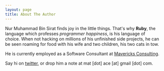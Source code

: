 ```yaml
---
layout: page
title: About The Author
---
```


Nur Muhammad Bin Sirat finds joy in the little things. That's why **Ruby**, the language which professes *programmer happiness*, is his language of choice. When not hacking on millions of his unfinished side projects, he can be seen roaming for food with his wife and two children, his two cats in tow.

He is currently employed as a Software Consultant at [Mavericks Consulting](https://mavericks-consulting.com).

Say hi on [twitter](https://twitter.com/geekmat), or drop him a note at mat [dot] ace [at] gmail [dot] com.
